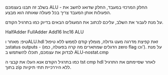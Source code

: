 

בשלב זה תבנו בעצמכם ALU - החלק המרכזי במעבד, החלק שדואג לחשב את הפעולות אותן המעבד צריך בכל פעולה שאותה הוא מבצע.

על מנת לעבור את השלב, עליכם לכתוב את המעגלים הבאים בדיוק כמו בתרגיל הקודם.

HalfAdder
FullAdder
Add16
Inc16
ALU


טיפ: מאחר וALU.hdl זאת קפיצת מדרגה מעט גדולה, מומלץ קודם לממש ללא טיפול בstatus outputs - (הדגלים שמתארים מה קרה בפעולה, כמו zero flag וכו'). על מנת לבדוק את עצמכם, תוכלו להשתמש ב ALU-nostat.cmp

כמו בתרגיל הקודם אנא העלו את קבצי ה tst cmp hdl לאחר שסיימתם את התרגיל בתוך zip ללא היררכיית תתי תיקיות.



